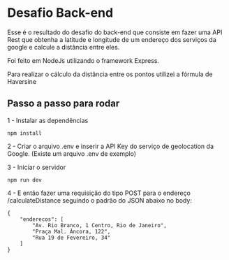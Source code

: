 # Desafio Back-end

Esse é o resultado do desafio do back-end que consiste em fazer uma API Rest que obtenha a latitude e longitude de um endereço dos serviços da google e calcule a distância entre eles.

Foi feito em NodeJs utilizando o framework Express.

Para realizar o cálculo da distância entre os pontos utilizei a fórmula de Haversine

## Passo a passo para rodar

1 - Instalar as dependências
```
npm install
```

2 - Criar o arquivo .env e inserir a API Key do serviço de geolocation da Google. (Existe um arquivo .env de exemplo)

3 - Iniciar o servidor
```
npm run dev
```

4 - E então fazer uma requisição do tipo POST para o endereço /calculateDistance seguindo o padrão do JSON abaixo no body:
```
{
    "enderecos": [
        "Av. Rio Branco, 1 Centro, Rio de Janeiro",
        "Praça Mal. Âncora, 122",
        "Rua 19 de Fevereiro, 34"
    ]
}
```